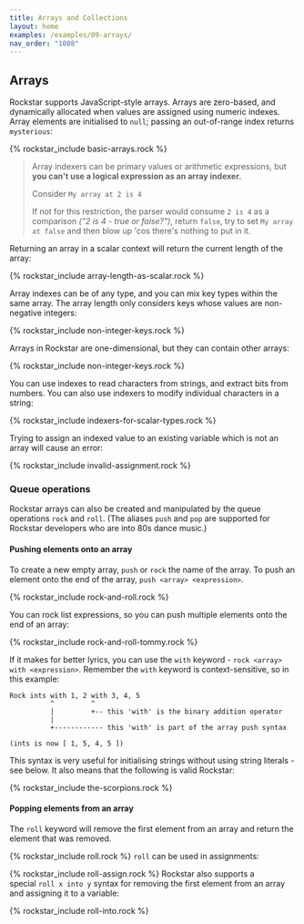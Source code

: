 ```yaml
---
title: Arrays and Collections
layout: home
examples: /examples/09-arrays/
nav_order: "1008"
---
```

## Arrays

Rockstar supports JavaScript-style arrays. Arrays are zero-based, and dynamically allocated when values are assigned using numeric indexes. Array elements are initialised to `null`; passing an out-of-range index returns `mysterious`:

{% rockstar_include basic-arrays.rock %}

> Array indexers can be primary values or arithmetic expressions, but **you can't use a logical expression as an array indexer.**
>
> Consider `My array at 2 is 4`
>
> If not for this restriction, the parser would consume `2 is 4` as a comparison *("2 is 4 - true or false?")*, return `false`, try to set `My array at false` and then blow up 'cos there's nothing to put in it.

Returning an array in a scalar context will return the current length of the array:

{% rockstar_include array-length-as-scalar.rock %}

Array indexes can be of any type, and you can mix key types within the same array. The array length only considers keys whose values are non-negative integers:

{% rockstar_include non-integer-keys.rock %}

Arrays in Rockstar are one-dimensional, but they can contain other arrays:

{% rockstar_include non-integer-keys.rock %}

You can use indexes to read characters from strings, and extract bits from numbers. You can also use indexers to modify individual characters in a string:

{% rockstar_include indexers-for-scalar-types.rock %}

Trying to assign an indexed value to an existing variable which is not an array will cause an error:

{% rockstar_include invalid-assignment.rock %}
### Queue operations

Rockstar arrays can also be created and manipulated by the queue operations `rock` and `roll`. (The aliases `push` and `pop` are supported for Rockstar developers who are into 80s dance music.)
#### Pushing elements onto an array

To create a new empty array, `push` or `rock` the name of the array. To push an element onto the end of the array, `push <array> <expression>`.

{% rockstar_include rock-and-roll.rock %}

You can rock list expressions, so you can push multiple elements onto the end of an array:

{% rockstar_include rock-and-roll-tommy.rock %}

If it makes for better lyrics, you can use the `with` keyword - `rock <array> with <expression>`. Remember the `with` keyword is context-sensitive, so in this example:

```
Rock ints with 1, 2 with 3, 4, 5
          ^         ^
          |         +-- this 'with' is the binary addition operator
          |
          +------------ this 'with' is part of the array push syntax

(ints is now [ 1, 5, 4, 5 ])
```

This syntax is very useful for initialising strings without using string literals - see below. It also means that the following is valid Rockstar:

{% rockstar_include the-scorpions.rock %}
#### Popping elements from an array

The `roll` keyword will remove the first element from an array and return the element that was removed.

{% rockstar_include roll.rock %}
`roll` can be used in assignments:

{% rockstar_include roll-assign.rock %}
Rockstar also supports a special `roll x into y` syntax for removing the first element from an array and assigning it to a variable:

{% rockstar_include roll-into.rock %}